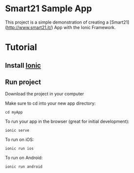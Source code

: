 # Smart21 Sample App
This project is a simple demonstration of creating a [Smart21] (http://www.smart21.it/) App with the Ionic Framework.

# Tutorial 
## Install [Ionic](http://ionicframework.com/getting-started/)
## Run project
Download the project in your computer

Make sure to cd into your new app directory:

```cd myApp```

To run your app in the browser (great for initial development):

```ionic serve```

To run on iOS:

```ionic run ios```

To run on Android:

```ionic run android```

